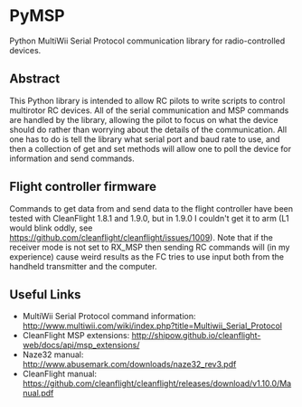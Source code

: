 # PyMSP
Python MultiWii Serial Protocol communication library for radio-controlled devices.

## Abstract
This Python library is intended to allow RC pilots to write scripts to control multirotor RC devices. All of the serial communication and MSP commands are handled by the library, allowing the pilot to focus on what the device should do rather than worrying about the details of the communication. All one has to do is tell the library what serial port and baud rate to use, and then a collection of get and set methods will allow one to poll the device for information and send commands.


## Flight controller firmware
Commands to get data from and send data to the flight controller have been tested with CleanFlight 1.8.1 and 1.9.0, but in 1.9.0 I couldn't get it to arm (L1 would blink oddly, see https://github.com/cleanflight/cleanflight/issues/1009). Note that if the receiver mode is not set to RX_MSP then sending RC commands will (in my experience) cause weird results as the FC tries to use input both from the handheld transmitter and the computer.

## Useful Links
* MultiWii Serial Protocol command information: http://www.multiwii.com/wiki/index.php?title=Multiwii_Serial_Protocol
* CleanFlight MSP extensions: http://shipow.github.io/cleanflight-web/docs/api/msp_extensions/
* Naze32 manual: http://www.abusemark.com/downloads/naze32_rev3.pdf
* CleanFlight manual: https://github.com/cleanflight/cleanflight/releases/download/v1.10.0/Manual.pdf